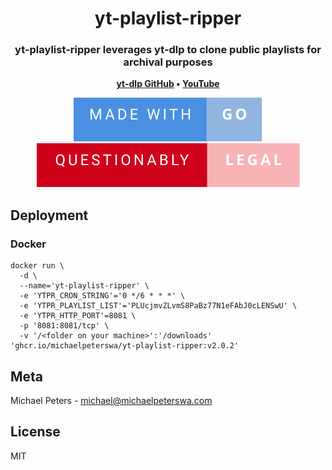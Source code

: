 <h1 align="center">
	yt-playlist-ripper
</h1>
<h3 align="center">
	yt-playlist-ripper leverages yt-dlp to clone public playlists for archival purposes
</h3>
<p align="center">
	<strong>
		<a href="https://github.com/yt-dlp/yt-dlp">yt-dlp GitHub</a>
		•
		<a href="https://youtube.com">YouTube</a>
	</strong>
</p>
<p align="center">
  <img alt="Made with Go" src=".github/images/made-with-go.svg">
  <img alt="Questionably Legal" src=".github/images/questionably-legal.svg">
</p>

## Deployment

### Docker

```
docker run \
  -d \
  --name='yt-playlist-ripper' \
  -e 'YTPR_CRON_STRING'='0 */6 * * *' \
  -e 'YTPR_PLAYLIST_LIST'='PLUcjmvZLvmS8PaBz77N1eFAbJ0cLENSwU' \
  -e 'YTPR_HTTP_PORT'=8081 \
  -p '8081:8081/tcp' \
  -v '/<folder on your machine>':'/downloads' 'ghcr.io/michaelpeterswa/yt-playlist-ripper:v2.0.2'
```

## Meta

Michael Peters - michael@michaelpeterswa.com
       
## License   
MIT

<!--

Reference Variables

-->

<!-- Badges -->
[questionably-legal-badge]: .github/images/questionably-legal.svg
[made-with-go-badge]: .github/images/made-with-go.svg

<!-- Links -->
[blank-reference-link]: #
[for-the-badge-link]: https://forthebadge.com
